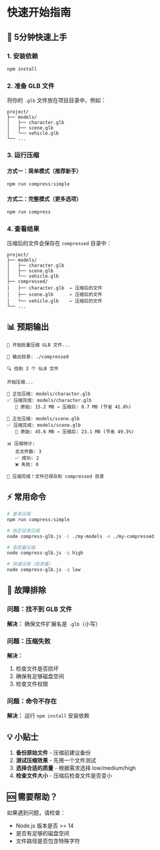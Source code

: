 # 快速开始指南

## 🚀 5分钟快速上手

### 1. 安装依赖

```bash
npm install
```

### 2. 准备 GLB 文件

将你的 `.glb` 文件放在项目目录中，例如：

```
project/
├── models/
│   ├── character.glb
│   ├── scene.glb
│   └── vehicle.glb
└── ...
```

### 3. 运行压缩

#### 方式一：简单模式（推荐新手）
```bash
npm run compress:simple
```

#### 方式二：完整模式（更多选项）
```bash
npm run compress
```

### 4. 查看结果

压缩后的文件会保存在 `compressed` 目录中：

```
project/
├── models/
│   ├── character.glb
│   ├── scene.glb
│   └── vehicle.glb
├── compressed/
│   ├── character.glb  ← 压缩后的文件
│   ├── scene.glb      ← 压缩后的文件
│   └── vehicle.glb    ← 压缩后的文件
└── ...
```

## 📊 预期输出

```
🚀 开始批量压缩 GLB 文件...

📁 输出目录: ./compressed

🔍 找到 3 个 GLB 文件

开始压缩...

🔄 正在压缩: models/character.glb
✅ 压缩完成: models/character.glb
   📏 原始: 15.2 MB → 压缩后: 8.7 MB (节省 42.8%)

🔄 正在压缩: models/scene.glb
✅ 压缩完成: models/scene.glb
   📏 原始: 45.6 MB → 压缩后: 23.1 MB (节省 49.3%)

📊 压缩统计:
   总文件数: 3
   ✅ 成功: 2
   ❌ 失败: 0

🎉 压缩完成！文件已保存到 compressed 目录
```

## ⚡ 常用命令

```bash
# 基本压缩
npm run compress:simple

# 指定目录压缩
node compress-glb.js -i ./my-models -o ./my-compressed

# 高质量压缩
node compress-glb.js -q high

# 快速压缩（低质量）
node compress-glb.js -q low
```

## 🔧 故障排除

### 问题：找不到 GLB 文件
**解决：** 确保文件扩展名是 `.glb`（小写）

### 问题：压缩失败
**解决：** 
1. 检查文件是否损坏
2. 确保有足够磁盘空间
3. 检查文件权限

### 问题：命令不存在
**解决：** 运行 `npm install` 安装依赖

## 💡 小贴士

1. **备份原始文件** - 压缩前建议备份
2. **测试压缩效果** - 先用一个文件测试
3. **选择合适的质量** - 根据需求选择 low/medium/high
4. **检查文件大小** - 压缩后检查文件是否变小

## 🆘 需要帮助？

如果遇到问题，请检查：
- Node.js 版本是否 >= 14
- 是否有足够的磁盘空间
- 文件路径是否包含特殊字符 